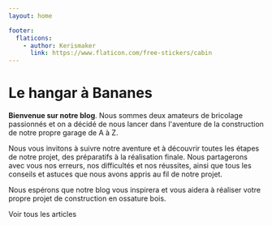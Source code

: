```yaml
---
layout: home

footer:
  flaticons:
    - author: Kerismaker
      link: https://www.flaticon.com/free-stickers/cabin
---
```


<script setup lang="ts">
  import articles from './blog/articles'
  import {tools} from './tools/tools'
  const lastArticles = articles.slice(0, 3)
</script>

<Landing scrollId="lastArticles" class="text-white">
  <h1
    class="flex mb-6 font-sans text-3xl font-bold tracking-tight sm:text-4xl lg:text-5xl border-l-8 border-yellow-500 pl-4"
  >
    <Flaticon :icon="{src: '/banane.png'}" class=""/> Le hangar à Bananes
  </h1>
  <p class="mb-6 text-base text-justify md:text-lg">
    <strong>Bienvenue sur notre blog</strong>. Nous sommes deux amateurs
    de bricolage passionnés et on a décidé de nous lancer dans
    l'aventure de la construction de notre propre garage de A à Z.
  </p>
  <p class="mb-6 text-base text-justify md:text-lg">
    Nous vous invitons à suivre notre aventure et à découvrir toutes
    les étapes de notre projet, des préparatifs à la réalisation
    finale. Nous partagerons avec vous nos erreurs, nos difficultés et
    nos réussites, ainsi que tous les conseils et astuces que nous
    avons appris au fil de notre projet.
  </p>
  <p class="mb-6 text-base text-justify md:text-lg">
    Nous espérons que notre blog vous inspirera et vous aidera à
    réaliser votre propre projet de construction en ossature bois.
  </p>
 <template v-slot:image>
    <img
      src="/media/home/001-cottage.png"
      alt="Une image d'un chalet en bois avec des arbres en arrière plan"
      class="object-scale-down px-8 w-full h-auto max-h-96"
    />
  </template>
</Landing>

<Articles id="lastArticles" :articles="lastArticles">
<template v-slot:title>
<Flaticon :icon="{ src: '/media/home/002-news.png' }" class="w-auto h-64" /> Derniers articles
</template>
</Articles>

<div class="max-w-xl mb-10 md:mx-auto sm:text-center lg:max-w-2xl md:mb-12">
  <VPButton href="/blog/index.md" size="big" class="w-full max-w-xs mx-auto">
    Voir tous les articles
  </VPButton>
</div>

<HomeStats :stats="[
  { title: 'Articles de blog', value: articles.length },
  { title: 'Outils', value: tools.length },
  { title: 'Dépenses', value: '~4500€' },
  { title: 'Pauses café', value: 8 },
]"  />

<Partners :partners="[
  {
    title: 'Denis Matériaux',
    image: 'https://www.denismateriaux.com/skin/frontend/rwd/dm/images/refonte/logo-denisMat.jpg',
    link: 'https://www.denismateriaux.com'
  }, {
    title: 'Gefradis',
    image: 'https://www.gefradis.fr/img/gefradis-logo-1673440793.jpg',
    link: 'https://www.gefradis.fr'
  }, {
    title: 'DBi bois',
    image: 'https://www.dbi-bois.fr/wp-content/uploads/2022/02/logo-dbi-300x116.png',
    link: 'https://www.dbi-bois.fr'
  }
]" />